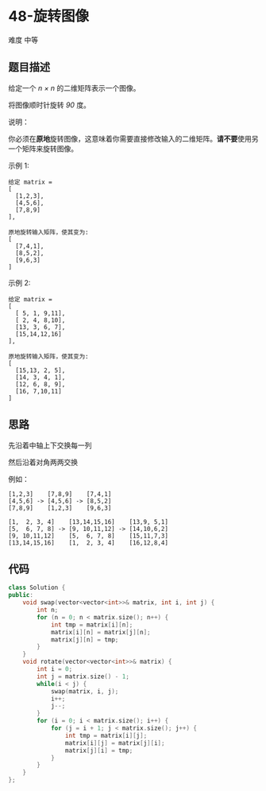 # 48-旋转图像

难度 中等



## 题目描述

给定一个 *n × n* 的二维矩阵表示一个图像。

将图像顺时针旋转 *90* 度。

说明：

你必须在**原地**旋转图像，这意味着你需要直接修改输入的二维矩阵。**请不要**使用另一个矩阵来旋转图像。

示例 1:

```
给定 matrix = 
[
  [1,2,3],
  [4,5,6],
  [7,8,9]
],

原地旋转输入矩阵，使其变为:
[
  [7,4,1],
  [8,5,2],
  [9,6,3]
]
```

示例 2:

```
给定 matrix =
[
  [ 5, 1, 9,11],
  [ 2, 4, 8,10],
  [13, 3, 6, 7],
  [15,14,12,16]
], 

原地旋转输入矩阵，使其变为:
[
  [15,13, 2, 5],
  [14, 3, 4, 1],
  [12, 6, 8, 9],
  [16, 7,10,11]
]
```



## 思路

先沿着中轴上下交换每一列

然后沿着对角两两交换

例如：

```
[1,2,3]    [7,8,9]    [7,4,1]
[4,5,6] -> [4,5,6] -> [8,5,2]
[7,8,9]    [1,2,3]    [9,6,3]
```

```
[1,  2, 3, 4]    [13,14,15,16]    [13,9, 5,1]
[5,  6, 7, 8] -> [9, 10,11,12] -> [14,10,6,2]
[9, 10,11,12]    [5,  6, 7, 8]    [15,11,7,3]
[13,14,15,16]	 [1,  2, 3, 4]    [16,12,8,4]
```



## 代码

```c++
class Solution {
public:
    void swap(vector<vector<int>>& matrix, int i, int j) {
        int n;
        for (n = 0; n < matrix.size(); n++) {
            int tmp = matrix[i][n];
            matrix[i][n] = matrix[j][n];
            matrix[j][n] = tmp;
        }
    }
    void rotate(vector<vector<int>>& matrix) {
        int i = 0;
        int j = matrix.size() - 1;
        while(i < j) {
            swap(matrix, i, j);
            i++;
            j--;
        }
        for (i = 0; i < matrix.size(); i++) {
            for (j = i + 1; j < matrix.size(); j++) {
                int tmp = matrix[i][j];
                matrix[i][j] = matrix[j][i];
                matrix[j][i] = tmp;
            }
        }
    }
};
```

